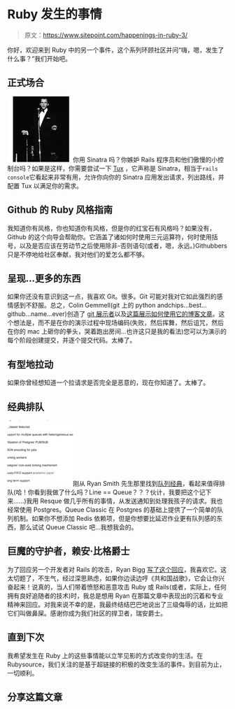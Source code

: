 # Ruby 发生的事情

> 原文：<https://www.sitepoint.com/happenings-in-ruby-3/>

你好，欢迎来到 Ruby 中的另一个事件，这个系列环顾社区并问“嗨，嗯，发生了什么事？”我们开始吧。

## 正式场合

![](img/af06c3639abd6a16f67367ca9480248e.png "Screen Shot 2012-03-22 at 8.14.32 PM")你用 Sinatra 吗？你嫉妒 Rails 程序员和他们傲慢的小控制台吗？如果是这样，你需要尝试一下 [Tux](http://tagaholic.me/2011/04/10/tux-a-sinatra-console.html) ，它声称是 Sinatra，相当于`rails console`它看起来非常有用，允许你向你的 Sinatra 应用发出请求，列出路线，并配置 Tux 以满足你的需求。

## Github 的 Ruby 风格指南

我知道你有风格，你也知道你有风格，但是你的红宝石有风格吗？如果没有，Github 的这个向导会帮助你。它涵盖了诸如何时使用三元运算符，何时使用括号，以及是否应该在劳动节之后使用除非-否则语句(或者，嗯，永远。)Githubbers 只是不停地给社区奉献，我对他们的爱怎么都不够。

## 呈现…更多的东西

如果你还没有意识到这一点，我喜欢 Git。很多。Git 可能对我对它如此强烈的感情感到不舒服。总之，Colin Gemmell(git 上的 python andchips…best…github…name…ever)创造了 [git 展示者](https://github.com/pythonandchips/git-presenter)以及[这篇展示如何使用它的博客文章](http://blog.pythonandchips.net/introducing-git-presenter)。这个想法是，而不是在你的演示过程中现场编码(失败，然后挥舞，然后诅咒，然后在你的 mac 上砸你的拳头，哭着跑出房间…也许这只是我的看法)您可以为演示的每个阶段创建提交，并逐个提交代码。太棒了。

## 有型地拉动

如果你曾经想知道一个拉请求是否完全是恶意的，现在你知道了。太棒了。

## 经典排队

![](img/429bac9ea06dd310c54a1ebdff19830e.png "Screen Shot 2012-03-22 at 8.16.08 PM")刚从 Ryan Smith 先生那里找到[队列经典](https://github.com/ryandotsmith/queue_classic)，看起来值得排队(哈！你看到我做了什么吗？Line == Queue？？？伙计，我要把这个记下来……)我用 Resque 做几乎所有的事情，从发送通知到处理我孩子的请求。我也经常使用 Postgres。Queue Classic 在 Postgres 的基础上提供了一个简单的队列机制。如果你不想添加 Redis 依赖项，但是你想要比延迟作业更有队列感的东西，那么试试 Queue Classic 吧…我想我会的。

## 巨魔的守护者，赖安·比格爵士

为了回应另一个开发者对 Rails 的攻击，Ryan Bigg [写了这个回应](http://ryanbigg.com/2012/03/please-learn-rails/)，我喜欢它。这太切题了，不生气，经过深思熟虑，如果你边读边哼《共和国战歌》，它会让你兴奋起来！说真的，当人们带着愤怒和恶意攻击 Ruby 或 Rails(或者，实际上，任何拥有良好追随者的技术)时，我总是想用 Ryan 在那篇文章中表现出的沉着和专业精神来回应。对我来说不幸的是，我最终结结巴巴地说出了三级侮辱的话，比如把它们叫做鼻屎。感谢你成为我们社区的捍卫者，瑞安爵士。

## 直到下次

我希望发生在 Ruby 上的这些事情能以立竿见影的方式改变你的生活。在 Rubysource，我们关注的是基于超链接的积极的改变生活的事件。到目前为止，一切顺利。

## 分享这篇文章